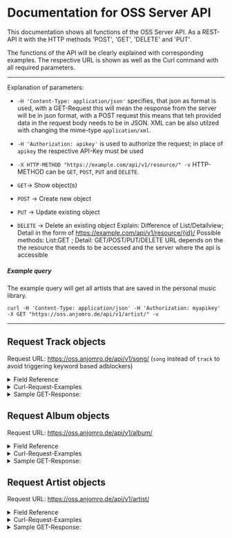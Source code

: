 # Documentation for OSS Server API 
 
This documentation shows all functions of the OSS Server API.
As a REST-API it with the HTTP methods 'POST', 'GET', 'DELETE' and 'PUT'.

The functions of the API will be clearly explained with corresponding examples.
The respective URL is shown as well as the Curl command 
with all required parameters.

--------------------------------------------------------------------------
Explanation of parameters:

- `-H 'Content-Type: application/json'` specifies, that json as format is used, with a GET-Request this will mean the response from the server will be in json format, with a POST request this means that teh provided data in the request body needs to be in JSON. XML can be also utilzed with changing the mime-type `application/xml`.
- `-H 'Authorization: apikey'` is used to authorize the request; in place of `apikey` the respective API-Key must be used

- `-X HTTP-METHOD "https://example.com/api/v1/resource/" -v` 
HTTP-METHOD can be `GET`, `POST`, `PUT` and `DELETE`.
- `GET`-> Show object(s)
- `POST` -> Create new object
- `PUT` -> Update existing object
- `DELETE` -> Delete an existing object
Explain: Difference of List/Detailview; Detail in the form of https://example.com/api/v1/resource/{id}/
Possible methods: List:GET ; Detail: GET/POST/PUT/DELETE
URL depends on the the resource that needs to be accessed and the server where the api is accessible 

##### Example query

The example query will get all artists that are saved in the personal music library.

	curl -H 'Content-Type: application/json' -H 'Authorization: myapikey'  -X GET "https://oss.anjomro.de/api/v1/artist/" -v
---------------------------------------------------------------------------
 
 
## Request Track objects 

Request URL:
https://oss.anjomro.de/api/v1/song/
	(`song` instead of `track` to avoid triggering keyword based adblockers)

<details>
	<summary>Field Reference</summary>

| identifier | explanation                                 | mandatory                  |
|:----------:|:-------------------------------------------:|:--------------------------:|
| id         | Identifier                                  | is generated automatically |
| title      | name of song                                | yes                        |
| album      | URL to the album the song appears           | yes                        |
| artist     | URL list of the artists that appear         | yes                        |
| mbid       | -                                           | no                         |
| audio      | Audio File, more information in File Upload | no, but sensefull          |
| tags       | Tags                                        | no                         |
</details>
 
<details>
	<summary>Curl-Request-Examples</summary>
GET-Request: Get song 1
	
	curl -H 'Content-Type: application/json' -H 'Authorization: testapikey'  -X GET "https://oss.anjomro.de/api/v1/song/1/" -v

POST-Request: Post new song

 	Curl -H 'Content-Type: application/json' -H 'Authorization: testapikey' -X POST -d '{"title":"test5","album":"/api/v1
	/album/1/", "artists":[ "/api/v1/artist/2/"]}' "https://oss.anjomro.de/api/v1/song/" -v -H "accept: /"

PUT-Request: Put title of song 1

	Curl -H 'Content-Type: application/json' -H 'Authorization: testapikey' -X PUT -d '{"title":"new title"}' 		 	https://oss.anjomro.de/api/v1/song/1/ -v -H "accept: /"

DELETE-Request: Delete song 1

	Curl -H 'Authorization: testapikey' -X DELETE  https://oss.anjomro.de/api/v1/song/1/ -v -H "accept: /"
</details>
<details>
	<summary>Sample GET-Response:</summary>

	{
		"meta": {
				"limit": 200,
				"next": null,
				"offset": 0,
				"previous": null,
				"total_count": 1
		},
		"objects": [
				{
						"album": "/api/v1/album/1/",
						"artists": [
								"/api/v1/artist/1/"
						],
						"audio": "repertoire/song_file/1/",
						"id": 1,
						"mbid": "dec720fb-2cdb-4ab6-9217-9aea4ee48566",
						"resource_uri": "/api/v1/song/1/",
						"tags": [
								"/api/v1/tag/1/"
						],
						"title": "Kyrie"
				}
		]
	}
</details>



## Request Album objects 

Request URL:
https://oss.anjomro.de/api/v1/album/

<details>
	<summary>Field Reference</summary>

| identifier | explanation                         | mandatory                  |
|:----------:|:-----------------------------------:|:--------------------------:|
| id         | Identifier                          | is generated automatically |
| name       | name of album                       | yes                        |
| release    | first release of album              | no                         |
| artist     | URL list of the artists that appear | yes                        |
| mbid       | -                                   | no                         |
| cover_url  | URL for cover                       | no                         |
| cover_file | Image of cover                      | no                         |
| tags       | Tags                                | no                         |
</details>
 
<details>
	<summary>Curl-Request-Examples</summary>
GET-Request: Get album 5
	
	curl -H 'Content-Type: application/json' -H 'Authorization: testapikey'  -X GET "https://oss.anjomro.de/api/v1/album/5/" -v

POST-Request: Post new album

 	Curl -H 'Content-Type: application/json' -H 'Authorization: testapikey' -X POST -d '{"name":"covertest","cover_url":"
	https://de.wikipedia.org/wiki/Bild_am_Sonntag#/media/Datei:Logo_Bild_am_Sonntag_(Bams).svg", "artists":[ "/api/v1/artis
	t/2/"]}' "https://oss.anjomro.de/api/v1/album/" -v -H "accept: /"

PUT-Request: Put album 5

		Curl -H 'Content-Type: application/json' -H 'Authorization: testapikey' -X PUT -d '{"name":"covertestnew"}' "https://oss.anjomro.de/api/v1/album/5/" -v -H "accept: /"

DELETE-Request: Delete album 5

		Curl -H 'Authorization: testapikey' -X DELETE  https://oss.anjomro.de/api/v1/album/5/ -v -H "accept: /"
</details>

<details>
	<summary>Sample GET-Response:</summary>

	{
		"meta": {
				"limit": 200,
				"next": null,
				"offset": 0,
				"previous": null,
				"total_count": 1
		},
		"objects": [
				{
				                "name": "A little Jazz Mass",
						"release": null
						"artists": ["/api/v1/artist/1"],
						"cover_url": null,
						"audio": "repertoire/song_file/1/",
						"id": 1,
						"mbid": "dec720fb-2cdb-4ab6-9217-9aea4ee48566",
						"resource_uri": "/api/v1/album/1",
						"songs": ["/api/v1/track/1",
							  "/api/v1/track/2",
							  "/api/v1/track/3",
							  "/api/v1/track/8", 
						 	  "/api/v1/track/9", 
						 	  "/api/v1/track/14", 
						 	  "/api/v1/track/15", 
						 	  "/api/v1/track/23"],
						"tags": [
								"/api/v1/tag/1/"
						],
						
				}
				
				
		]
	}
</details>



## Request Artist objects 

Request URL:
https://oss.anjomro.de/api/v1/artist/

<details>
	<summary>Field Reference</summary>

| identifier 		| explanation                         | mandatory                  |
|:----------:|:-----------------------------------:|:--------------------------:|
| id         	| Identifier                          | is generated automatically |
| name       | name of artist                       | yes                        |
| formation_types    	| Type of Artist (Person/Group/etc.)              | yes                         |
| area     | URL to the area of artist | no                        |
| begin       | Date of persons birth/Date of group formation  | no                         |
| end  | Death/ Group dissolved/ blank if still together | no                         |
| tags       | Tags                                | no                         |
</details>

<details>
	<summary>Curl-Request-Examples</summary>
GET-Request: Get artist 1
	
	curl -H 'Content-Type: application/json' -H 'Authorization: testapikey'  -X GET "https://oss.anjomro.de/api/v1/artist/1/" -v

POST-Request: Post new artist

 	Curl -H 'Content-Type: application/json' -H 'Authorization: testapikey' -X POST -d '{"name":"DieExmatrikulatoren","formation_types":"Group"}' "https://oss.anjomro.de/api/v1/artist/" -v -H "accept: /"

PUT-Request: Put name of of artist 3

	Curl -H 'Content-Type: application/json' -H 'Authorization: testapikey' -X PUT -d '{"name":"DieExmatrikulatoren2"}'  https://oss.anjomro.de/api/v1/artist/3/ -v -H "accept: /"

DELETE-Request: Delete artist 2

	Curl -H 'Authorization: testapikey' -X DELETE  https://oss.anjomro.de/api/v1/artist/2/ -v -H "accept: /"
</details>

<details>
	<summary>Sample GET-Response:</summary>

	{
		"meta": {
				"limit": 200,
				"next": null,
				"offset": 0,
				"previous": null,
				"total_count": 1
		},
		"objects": [
				{
					"albums": [], 
					"area": "/api/v1/area/1", 
					"begin": null, 
					"end": null, 
					"formation_types": "Group", 
					"id": 506, "mbid": "", 
					"name": "DieBiebos", 
					"resource_uri": "/api/v1/artist/506", 
					"songs": [	  "/api/v1/track/1",
							  "/api/v1/track/2",
							  "/api/v1/track/3",
							  "/api/v1/track/8", 
						 	  "/api/v1/track/9", 
						 	  "/api/v1/track/14", 
						 	  "/api/v1/track/15", 
						 	  "/api/v1/track/23"],
						"tags": [
							"/api/v1/tag/1/"
						], 
					"type": ""
				
				}
				
				
		]
	}
</details>

